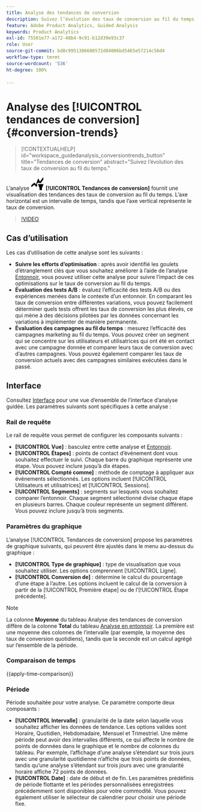```yaml
---
title: Analyse des tendances de conversion
description: Suivez l’évolution des taux de conversion au fil du temps.
feature: Adobe Product Analytics, Guided Analysis
keywords: Product Analytics
exl-id: 75501e77-a172-48b4-9c91-b12d39e93c37
role: User
source-git-commit: bd8c9951386608572d84006bd5465e57214c56d4
workflow-type: tm+mt
source-wordcount: '536'
ht-degree: 100%

---
```


# Analyse des [!UICONTROL tendances de conversion] {#conversion-trends}

<!-- markdownlint-disable MD034 -->

>[!CONTEXTUALHELP]
>id="workspace_guidedanalysis_conversiontrends_button"
>title="Tendances de conversion"
>abstract="Suivez l’évolution des taux de conversion au fil du temps."

<!-- markdownlint-enable MD034 -->


L’analyse ![Tendances de conversion](/help/assets/icons/ConversionTrends.svg) **[!UICONTROL Tendances de conversion]** fournit une visualisation des tendances des taux de conversion au fil du temps. L’axe horizontal est un intervalle de temps, tandis que l’axe vertical représente le taux de conversion.


>[!VIDEO](https://video.tv.adobe.com/v/3423486/?captions=fre_fr&quality=12&learn=on)


## Cas d’utilisation

Les cas d’utilisation de cette analyse sont les suivants :

* **Suivre les efforts d’optimisation** : après avoir identifié les goulets d’étranglement clés que vous souhaitez améliorer à l’aide de l’analyse [Entonnoir](funnel.md), vous pouvez utiliser cette analyse pour suivre l’impact de ces optimisations sur le taux de conversion au fil du temps.
* **Évaluation des tests A/B** : évaluez l’efficacité des tests A/B ou des expériences menées dans le contexte d’un entonnoir. En comparant les taux de conversion entre différentes variations, vous pouvez facilement déterminer quels tests offrent les taux de conversion les plus élevés, ce qui mène à des décisions pilotées par les données concernant les variations à implémenter de manière permanente.
* **Évaluation des campagnes au fil du temps** : mesurez l’efficacité des campagnes marketing au fil du temps. Vous pouvez créer un segment qui se concentre sur les utilisateurs et utilisatrices qui ont été en contact avec une campagne donnée et comparer leurs taux de conversion avec d’autres campagnes. Vous pouvez également comparer les taux de conversion actuels avec des campagnes similaires exécutées dans le passé.

## Interface

Consultez [Interface](../overview.md#interface) pour une vue d’ensemble de l’interface d’analyse guidée. Les paramètres suivants sont spécifiques à cette analyse :

### Rail de requête

Le rail de requête vous permet de configurer les composants suivants :

* **[!UICONTROL Vue]** : basculez entre cette analyse et [Entonnoir](funnel.md).
* **[!UICONTROL Étapes]** : points de contact d’événement dont vous souhaitez effectuer le suivi. Chaque barre du graphique représente une étape. Vous pouvez inclure jusqu’à dix étapes.
* **[!UICONTROL Compté comme]** : méthode de comptage à appliquer aux événements sélectionnés. Les options incluent [!UICONTROL Utilisateurs et utilisatrices] et [!UICONTROL Sessions].
* **[!UICONTROL Segments]** : segments sur lesquels vous souhaitez comparer l’entonnoir. Chaque segment sélectionné divise chaque étape en plusieurs barres. Chaque couleur représente un segment différent. Vous pouvez inclure jusqu’à trois segments.

### Paramètres du graphique

L’analyse [!UICONTROL Tendances de conversion] propose les paramètres de graphique suivants, qui peuvent être ajustés dans le menu au-dessus du graphique :

* **[!UICONTROL Type de graphique]** : type de visualisation que vous souhaitez utiliser. Les options comprennent [!UICONTROL Ligne].
* **[!UICONTROL Conversion de]** : détermine le calcul du pourcentage d’une étape à l’autre. Les options incluent le calcul de la conversion à partir de la [!UICONTROL Première étape] ou de l’[!UICONTROL Étape précédente].

>[!NOTE]
>
>La colonne **Moyenne** du tableau Analyse des tendances de conversion diffère de la colonne **Total** du tableau [Analyse en entonnoir](funnel.md). La première est une moyenne des colonnes de l’intervalle (par exemple, la moyenne des taux de conversion quotidiens), tandis que la seconde est un calcul agrégé sur l’ensemble de la période.

### Comparaison de temps

{{apply-time-comparison}}


### Période

Période souhaitée pour votre analyse. Ce paramètre comporte deux composants :

* **[!UICONTROL Intervalle]** : granularité de la date selon laquelle vous souhaitez afficher les données de tendance. Les options valides sont Horaire, Quotidien, Hebdomadaire, Mensuel et Trimestriel. Une même période peut avoir des intervalles différents, ce qui affecte le nombre de points de données dans le graphique et le nombre de colonnes du tableau. Par exemple, l’affichage d’une analyse s’étendant sur trois jours avec une granularité quotidienne n’affiche que trois points de données, tandis qu’une analyse s’étendant sur trois jours avec une granularité horaire affiche 72 points de données.
* **[!UICONTROL Date]** : date de début et de fin. Les paramètres prédéfinis de période flottante et les périodes personnalisées enregistrées précédemment sont disponibles pour votre commodité. Vous pouvez également utiliser le sélecteur de calendrier pour choisir une période fixe.

<!--
## Example

See below for an example of the analysis.

![Conversion trends time compare](../assets/conversion-trends-compare.png)

-->
